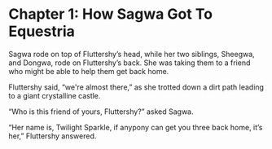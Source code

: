 # Chapter 1: How Sagwa Got To Equestria

Sagwa rode on top of Fluttershy’s head, while her two siblings, Sheegwa, and Dongwa, rode on Fluttershy’s back. She was taking them to a friend who might be able to help them get back home.

Fluttershy said, “we're almost there,” as she trotted down a dirt path leading to a giant crystalline castle.

“Who is this friend of yours, Fluttershy?” asked Sagwa.

“Her name is, Twilight Sparkle, if anypony can get you three back home, it’s her,” Fluttershy answered.

